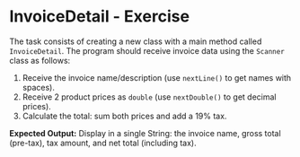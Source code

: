 # InvoiceDetail - Exercise

The task consists of creating a new class with a main method called `InvoiceDetail`. The program should receive invoice data using the `Scanner` class as follows:

1. Receive the invoice name/description (use `nextLine()` to get names with spaces).
2. Receive 2 product prices as `double` (use `nextDouble()` to get decimal prices).
3. Calculate the total: sum both prices and add a 19% tax.

**Expected Output:**
Display in a single String: the invoice name, gross total (pre-tax), tax amount, and net total (including tax).
